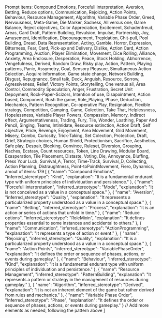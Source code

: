 Prompt items: 
Compound Emotions, Forcefull interpretation, Aversion, Betting, Reduce options, Communication, Rejoicing, Action Points, Behaviour, Resource Management, Algorithm, Variable Phase Order, Greed, Nervousness, Meta-Game, Die Marker, Sadness, All versus one, Game Balance, Reject objectives, Color Appreciation, Excitement, Schadenfreud, Areas, Card Draft, Pattern Building, Revulsion, Impulse, Partnership, Joy, Amusement, Identification, Discouragement, Trepidation, Chit-pull, Pool Building, Dread, Data Representation, Acting, Gamble, Horror, Expression, Bitterness, Fear, Card, Pick-up and Delivery, Dislike, Action Card, Action Programming, Auction, Player Elimination, Movement, Dice Rolling, Alliance, Anxiety, Area Enclosure, Desperation, Peace, Stock Holding, Abhorrence, Vengefulness, Derived, Random Draw, Risky play, Action, Pattern, Playing patterns, Panic, Assymetry, Goal, Sensory Pleasure, Simultaneous Action Selection, Acquire information, Game state change, Network Building, Disgust, Repugnance, Small talk, Deck, Anguish, Resource, Sorrow, Agressiveness, Relief, Victory Points, Storytelling, One versus all, Area Control, Commodity Speculation, Anger, Frustration, Secret Unit Depoyment, Rock-Paper-Scizors, Intention of use, Disapointment, Action based, Component, Rush the game, Role_Playing, Phase, Deduction, Mechanics, Pattern Recognition, Co-operative Play, Resignation, Flexible strategy, Competition, Camping, Game, Colection, Take That, Helplessness, Hopelessness, Variable Player Powers, Compassion, Memory, Indirect effect, Argumentativeness, Trading, Fury, Tile, Wonder, Loathing, Paper And Pencil, Singing, Teams, Intimidate, Resource extinction, Action Draft, Self objective, Pride, Revenge, Enjoyment, Area Movement, Grid Movement, Misery, Combo, Curiosity, Trick-Taking, Set Colection, Protection, Draft, Grief, Strategic choices, Human Shield, Protectionism, Sacrifice, Aesthetics, Safe play, Despair, Blocking, Convince, Ruleset, Diversion, Grouping, Naches, Ecstasy, Count resources, Token, Line Drawing, Modular Board, Exasperation, Tile Placement, Distaste, Voting, Die, Annoyance, Bluffing, Press Your Luck, Survival_A, Terror, Time-Track, Survival_D, Collecting, Action Planning, Distraughtness, Point-toPointMovement, Fiero, Dynamics, 
amout of items: 179
 [
    {
        "name": "Compound Emotions",
        "inferred_stereotype": "Kind",
        "explanation": "It is a fundamental endurant type with uniform principles of individuation and persistence."
    },
    {
        "name": "Forcefull interpretation",
        "inferred_stereotype": "Mode",
        "explanation": "It is not conceived as a value in a conceptual space."
    },
    {
        "name": "Aversion",
        "inferred_stereotype": "Quality",
        "explanation": "It represents a particularized property understood as a value in a conceptual space."
    },
    {
        "name": "Betting",
        "inferred_stereotype": "Process",
        "explanation": "It is an action or series of actions that unfold in time."
    },
    {
        "name": "Reduce options",
        "inferred_stereotype": "RoleMixin",
        "explanation": "It defines properties essential to some instances and accidental to others."
    },
    {
        "name": "Communication",
        "inferred_stereotype": "ActionProgramming",
        "explanation": "It represents a type of action or event."
    },
    {
        "name": "Rejoicing",
        "inferred_stereotype": "Quality",
        "explanation": "It is a particularized property understood as a value in a conceptual space."
    },
    {
        "name": "Action Points",
        "inferred_stereotype": "VariablePhaseOrder",
        "explanation": "It defines the order or sequence of phases, actions, or events during gameplay."
    },
    {
        "name": "Behaviour",
        "inferred_stereotype": "Kind",
        "explanation": "It is a fundamental endurant type with uniform principles of individuation and persistence."
    },
    {
        "name": "Resource Management",
        "inferred_stereotype": "PatternBuilding",
        "explanation": "It represents a pattern or strategy in the management of resources during gameplay."
    },
    {
        "name": "Algorithm",
        "inferred_stereotype": "Derived",
        "explanation": "It is not an inherent element of the game but rather derived from rules and mechanics."
    },
    {
        "name": "Variable Phase Order",
        "inferred_stereotype": "Phase",
        "explanation": "It defines the order or sequence of phases, actions, or events during gameplay."
    }
    // Add more elements as needed, following the pattern above
]
